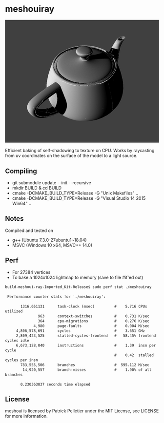 # meshouiray

![sample viewer_output](https://raw.githubusercontent.com/mittpat/meshoui-ray/master/screenshot.png)

Efficient baking of self-shadowing to texture on CPU.
Works by raycasting from uv coordinates on the surface of the model to a light source.

Compiling
-------
* git submodule update --init --recursive
* mkdir BUILD & cd BUILD
* cmake -DCMAKE_BUILD_TYPE=Release -G "Unix Makefiles" ..
* cmake -DCMAKE_BUILD_TYPE=Release -G "Visual Studio 14 2015 Win64" ..

Notes
-------

Compiled and tested on
* g++  (Ubuntu 7.3.0-27ubuntu1~18.04)
* MSVC (Windows 10 x64, MSVC++ 14.0)

Perf
-------

* For 27384 vertices
* To bake a 1024x1024 lightmap to memory (save to file #if'ed out)

```
build-meshoui-ray-Imported_Kit-Release$ sudo perf stat ./meshouiray 

 Performance counter stats for './meshouiray':

       1316.651131      task-clock (msec)         #    5.716 CPUs utilized          
               963      context-switches          #    0.731 K/sec                  
               364      cpu-migrations            #    0.276 K/sec                  
             4,980      page-faults               #    0.004 M/sec                  
     4,806,578,691      cycles                    #    3.651 GHz                    
     2,809,423,525      stalled-cycles-frontend   #   58.45% frontend cycles idle   
     6,673,128,040      instructions              #    1.39  insn per cycle         
                                                  #    0.42  stalled cycles per insn
       783,555,506      branches                  #  595.112 M/sec                  
        14,920,557      branch-misses             #    1.90% of all branches        

       0.230363837 seconds time elapsed
```

License
-------

meshoui is licensed by Patrick Pelletier under the MIT License, see LICENSE for more information.
